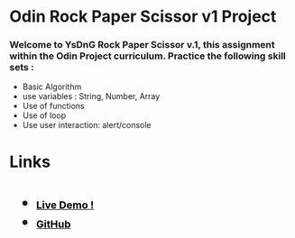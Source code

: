 
<h1>Odin Rock Paper Scissor v1 Project </h1>
<h3>
    Welcome to YsDnG Rock Paper Scissor v.1, this assignment within the Odin Project curriculum. Practice the following skill sets :
</h3>
<ul>
    <li> Basic Algorithm </li>
    <li> use variables  : String, Number, Array </li>
    <li> Use of functions </li>
    <li> Use of loop </li>
    <li> Use user interaction: alert/console </li>
</ul>

<h1> Links <h1>
  
  <ul>
    <li> <a  style="font-size:18px; color:black;" href="https://ysdng.github.io/Rock-Paper-Scissor"> Live Demo ! </a> </li>
    <li> <a  style="font-size:18px; color:black;" href="https://github.com/YsDnG/Rock-Paper-Scissor"> GitHub </li>
  </ul> 
  
